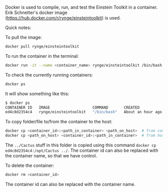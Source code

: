 Docker is used to compile, run, and test the Einstein Toolkit in a container.
Erik Schnetter's docker image (https://hub.docker.com/r/rynge/einsteintoolkit) is used.

Quick notes:

To pull the image:
```bash
docker pull rynge/einsteintoolkit
```

To run the container in the terminal:
```bash
docker run -it --name <container_name> rynge/einsteintoolkit /bin/bash
```

To check the currently running containers:
```bash
docker ps
```
It will show something like this:
```bash
$ docker ps
CONTAINER ID   IMAGE                   COMMAND       CREATED             STATUS             PORTS     NAMES
ed4c8d2354c4   rynge/einsteintoolkit   "/bin/bash"   About an hour ago   Up About an hour             gifted_nash
```

To copy folder/file to/from the container to the host:
```bash
docker cp <container_id>:<path_in_container> <path_on_host>  # from container to host
docker cp <path_on_host> <container_id>:<path_in_container>  # from host to container
```
The `../Cactus` stuff in this folder is copied using this command `docker cp ed4c8d2354c4:/opt/Cactus ../`.
The container id can also be replaced with the container name, so that we have control.

To delete the container:
```bash
docker rm <container_id>
```
The container id can also be replaced with the container name.
